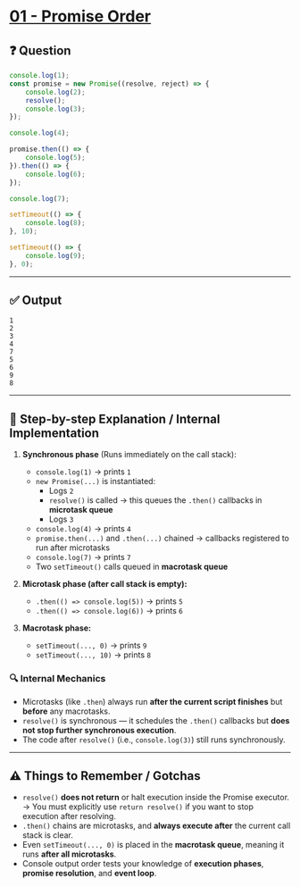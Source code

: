 # [01 - Promise Order](https://bigfrontend.dev/quiz/1-promise-order)

## ❓ Question
```js
console.log(1);
const promise = new Promise((resolve, reject) => {
    console.log(2);
    resolve();
    console.log(3); 
});

console.log(4);

promise.then(() => {
    console.log(5);
}).then(() => {
    console.log(6);
});

console.log(7);

setTimeout(() => {
    console.log(8);
}, 10);

setTimeout(() => {
    console.log(9);
}, 0);
```

---

## ✅ Output

```
1
2
3
4
7
5
6
9
8
```

---

## 🧠 Step-by-step Explanation / Internal Implementation

1. **Synchronous phase** (Runs immediately on the call stack):
   - `console.log(1)` → prints `1`
   - `new Promise(...)` is instantiated:
     - Logs `2`
     - `resolve()` is called → this queues the `.then()` callbacks in **microtask queue**
     - Logs `3`
   - `console.log(4)` → prints `4`
   - `promise.then(...)` and `.then(...)` chained → callbacks registered to run after microtasks
   - `console.log(7)` → prints `7`
   - Two `setTimeout()` calls queued in **macrotask queue**

2. **Microtask phase (after call stack is empty):**
   - `.then(() => console.log(5))` → prints `5`
   - `.then(() => console.log(6))` → prints `6`

3. **Macrotask phase:**
   - `setTimeout(..., 0)` → prints `9`
   - `setTimeout(..., 10)` → prints `8`

### 🔍 Internal Mechanics

- Microtasks (like `.then`) always run **after the current script finishes** but **before** any macrotasks.
- `resolve()` is synchronous — it schedules the `.then()` callbacks but **does not stop further synchronous execution**.
- The code after `resolve()` (i.e., `console.log(3)`) still runs synchronously.

---

## ⚠️ Things to Remember / Gotchas

- `resolve()` **does not return** or halt execution inside the Promise executor.
  → You must explicitly use `return resolve()` if you want to stop execution after resolving.
- `.then()` chains are microtasks, and **always execute after** the current call stack is clear.
- Even `setTimeout(..., 0)` is placed in the **macrotask queue**, meaning it runs **after all microtasks**.
- Console output order tests your knowledge of **execution phases**, **promise resolution**, and **event loop**.